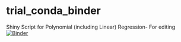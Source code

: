 # trial_conda_binder
Shiny Script for Polynomial (including Linear) Regression- For editing
[![Binder](https://mybinder.org/badge_logo.svg)](https://mybinder.org/v2/gh/Motilal-Uttarkabat/trial_conda_binder.git/shiny-edit)
